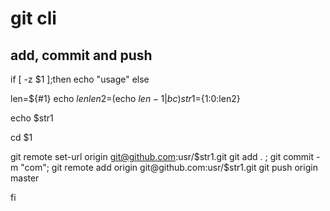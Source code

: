# git cli

## add, commit and push

if [ -z $1 ];then
echo "usage"
else

len=${#1}
echo $len
len2=$(echo $len-1|bc)
str1=${1:0:len2}

echo $str1

cd $1

git remote set-url origin git@github.com:usr/$str1.git
git add . ;
git commit -m "com";
git remote add origin git@github.com:usr/$str1.git
git push origin master

fi



